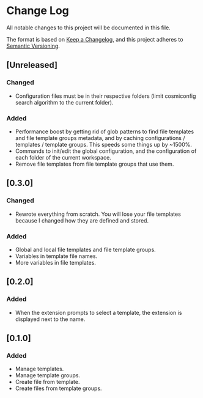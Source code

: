 # Change Log

All notable changes to this project will be documented in this file.

The format is based on [Keep a Changelog](https://keepachangelog.com/en/1.0.0/),
and this project adheres to [Semantic Versioning](https://semver.org/spec/v2.0.0.html).

## [Unreleased]

### Changed
- Configuration files must be in their respective folders (limit cosmiconfig search algorithm to the current folder).

### Added
- Performance boost by getting rid of glob patterns to find file templates and file template groups metadata, and by caching configurations / templates / template groups. This speeds some things up by ~1500%.
- Commands to init/edit the global configuration, and the configuration of each folder of the current workspace.
- Remove file templates from file template groups that use them.

## [0.3.0]
### Changed
- Rewrote everything from scratch. You will lose your file templates because I changed how they are defined and stored.

### Added
- Global and local file templates and file template groups.
- Variables in template file names.
- More variables in file templates.

## [0.2.0]
### Added
- When the extension prompts to select a template, the extension is displayed next to the name.

## [0.1.0]
### Added
- Manage templates.
- Manage template groups.
- Create file from template.
- Create files from template groups.
